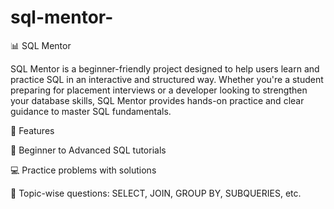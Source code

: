 # sql-mentor-
📊 SQL Mentor

SQL Mentor is a beginner-friendly project designed to help users learn and practice SQL in an interactive and structured way. Whether you're a student preparing for placement interviews or a developer looking to strengthen your database skills, SQL Mentor provides hands-on practice and clear guidance to master SQL fundamentals.

🧠 Features

📘 Beginner to Advanced SQL tutorials

💻 Practice problems with solutions

🧩 Topic-wise questions: SELECT, JOIN, GROUP BY, SUBQUERIES, etc.

